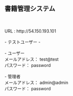 ## 書籍管理システム
<br>
<br>
URL : http://54.150.193.101<br>
<br>
- テストユーザー -<br>
<br>
  - ユーザー<br>
  メールアドレス： test@test<br>
  パスワード： password<br>
<br>
  - 管理者<br>
  メールアドレス： admin@admin<br>
  パスワード： password<br>
